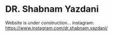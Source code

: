# DR. Shabnam Yazdani
Website is under construction...
instagram: https://www.instagram.com/dr.shabnam.yazdani/
